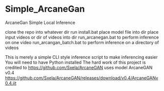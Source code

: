 # Simple_ArcaneGan
ArcaneGan Simple Local Inference

clone the repo into whatever dir 
run install.bat
place model file into dir
place input videos or dir of videos into dir
run_arcanegan.bat to perform inference on one video
run_arcangan_batch.bat to perform inference on a directory of videos

This is merely a simple CLI style inference script to make inferencing easier
You will need to have Python installed
The hard work of this project is credited to https://github.com/Sxela/ArcaneGAN
uses model ArcaneGAN v0.4   https://github.com/Sxela/ArcaneGAN/releases/download/v0.4/ArcaneGANv0.4.jit

